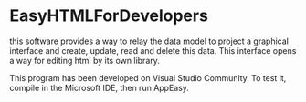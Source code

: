 # EasyHTMLForDevelopers
this software provides a way to relay the data model to project a graphical interface and create, update, read and delete this data. This interface opens a way for editing html by its own library.

This program has been developed on Visual Studio Community.
To test it, compile in the Microsoft IDE, then run AppEasy.


